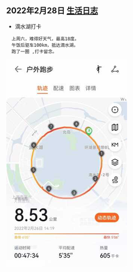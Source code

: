 ## 2022年2月28日  [生活日志](../life.md)
- 滴水湖打卡
```
  上周六，难得好天气，最高18度。
  午饭后驱车100km，抵达滴水湖。
  跑了一圈 ,打卡留念。
```
![打卡](../img/20220228.jpg)

